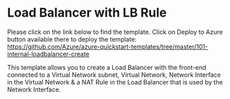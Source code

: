 # Load Balancer with LB Rule

Please click on the link below to find the template. Click on Deploy to Azure button available there to deploy the template:
https://github.com/Azure/azure-quickstart-templates/tree/master/101-internal-loadbalancer-create

This template allows you to create a Load Balancer with the front-end connected to a Virtual Network subnet, Virtual Network, Network Interface in the Virtual Network & a NAT Rule in the Load Balancer that is used by the Network Interface.


